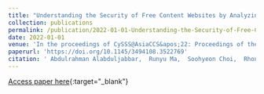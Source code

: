 ```yaml
---
title: "Understanding the Security of Free Content Websites by Analyzing their SSL Certificates: A Comparative Study"
collection: publications
permalink: /publication/2022-01-01-Understanding-the-Security-of-Free-Content-Websites-by-Analyzing-their-SSL-Certificates-A-Comparative-Study
date: 2022-01-01
venue: 'In the proceedings of CySSS@AsiaCCS&apos;22: Proceedings of the 1st Workshop on Cybersecurity and Social Sciences, Nagasaki, Japan, 30 May 2022'
paperurl: 'https://doi.org/10.1145/3494108.3522769'
citation: ' Abdulrahman Alabduljabbar,  Runyu Ma,  Soohyeon Choi,  Rhongho Jang,  Songqing Chen,  David Mohaisen, &quot;Understanding the Security of Free Content Websites by Analyzing their SSL Certificates: A Comparative Study.&quot; In the proceedings of CySSS@AsiaCCS&amp;apos;22: Proceedings of the 1st Workshop on Cybersecurity and Social Sciences, Nagasaki, Japan, 30 May 2022, 2022.'
---
```

[Access paper here](https://doi.org/10.1145/3494108.3522769){:target="_blank"}
